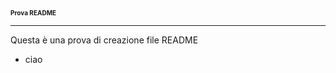 <B> <FONT SIZE=1> Prova README </FONT> </B> <HR>
<BODY>
Questa è una prova di creazione file README <BR>
<UL>
  <LI> ciao </LI>
  </UL>
  </BODY>
